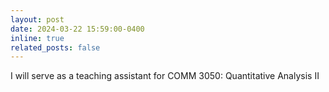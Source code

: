 ```yaml
---
layout: post
date: 2024-03-22 15:59:00-0400
inline: true
related_posts: false
---
```


I will serve as a teaching assistant for COMM 3050: Quantitative Analysis II
